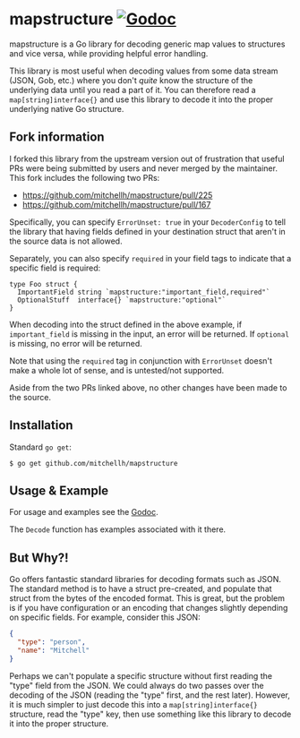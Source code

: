 # mapstructure [![Godoc](https://godoc.org/github.com/mitchellh/mapstructure?status.svg)](https://godoc.org/github.com/mitchellh/mapstructure)

mapstructure is a Go library for decoding generic map values to structures
and vice versa, while providing helpful error handling.

This library is most useful when decoding values from some data stream (JSON,
Gob, etc.) where you don't _quite_ know the structure of the underlying data
until you read a part of it. You can therefore read a `map[string]interface{}`
and use this library to decode it into the proper underlying native Go
structure.

## Fork information

I forked this library from the upstream version out of frustration that useful 
PRs were being submitted by users and never merged by the maintainer. This fork 
includes the following two PRs:
* https://github.com/mitchellh/mapstructure/pull/225
* https://github.com/mitchellh/mapstructure/pull/167

Specifically, you can specify `ErrorUnset: true` in your `DecoderConfig` to tell
the library that having fields defined in your destination struct that aren't
in the source data is not allowed.

Separately, you can also specify `required` in your field tags to indicate that
a specific field is required:

```golang
type Foo struct {
  ImportantField string `mapstructure:"important_field,required"`
  OptionalStuff  interface{} `mapstructure:"optional"`
}
```

When decoding into the struct defined in the above example, if `important_field`
is missing in the input, an error will be returned. If `optional` is missing,
no error will be returned.

Note that using the `required` tag in conjunction with `ErrorUnset` doesn't make
a whole lot of sense, and is untested/not supported.

Aside from the two PRs linked above, no other changes have been made to the source.

## Installation

Standard `go get`:

```
$ go get github.com/mitchellh/mapstructure
```

## Usage & Example

For usage and examples see the [Godoc](http://godoc.org/github.com/mitchellh/mapstructure).

The `Decode` function has examples associated with it there.

## But Why?!

Go offers fantastic standard libraries for decoding formats such as JSON.
The standard method is to have a struct pre-created, and populate that struct
from the bytes of the encoded format. This is great, but the problem is if
you have configuration or an encoding that changes slightly depending on
specific fields. For example, consider this JSON:

```json
{
  "type": "person",
  "name": "Mitchell"
}
```

Perhaps we can't populate a specific structure without first reading
the "type" field from the JSON. We could always do two passes over the
decoding of the JSON (reading the "type" first, and the rest later).
However, it is much simpler to just decode this into a `map[string]interface{}`
structure, read the "type" key, then use something like this library
to decode it into the proper structure.

